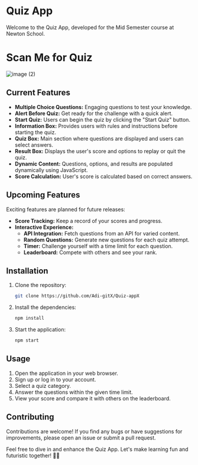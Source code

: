 # Quiz App

Welcome to the Quiz App, developed for the Mid Semester course at Newton School.
# Scan Me for Quiz

![image (2)](https://github.com/Adi-gitX/Quiz-appX/assets/159440749/71abb4af-8020-4046-a95a-e3fb53277f30)



## Current Features
- **Multiple Choice Questions:** Engaging questions to test your knowledge.
- **Alert Before Quiz:** Get ready for the challenge with a quick alert.
- **Start Quiz:** Users can begin the quiz by clicking the "Start Quiz" button.
- **Information Box:** Provides users with rules and instructions before starting the quiz.
- **Quiz Box:** Main section where questions are displayed and users can select answers.
- **Result Box:** Displays the user's score and options to replay or quit the quiz.
- **Dynamic Content:** Questions, options, and results are populated dynamically using JavaScript.
- **Score Calculation:** User's score is calculated based on correct answers.

## Upcoming Features
Exciting features are planned for future releases:
- **Score Tracking:** Keep a record of your scores and progress.
- **Interactive Experience:**
  - **API Integration:** Fetch questions from an API for varied content.
  - **Random Questions:** Generate new questions for each quiz attempt.
  - **Timer:** Challenge yourself with a time limit for each question.
  - **Leaderboard:** Compete with others and see your rank.

## Installation

1. Clone the repository:
   ```bash
   git clone https://github.com/Adi-gitX/Quiz-appX
   ```

2. Install the dependencies:
   ```bash
   npm install
   ```

3. Start the application:
   ```bash
   npm start
   ```

## Usage

1. Open the application in your web browser.
2. Sign up or log in to your account.
3. Select a quiz category.
4. Answer the questions within the given time limit.
5. View your score and compare it with others on the leaderboard.

## Contributing

Contributions are welcome! If you find any bugs or have suggestions for improvements, please open an issue or submit a pull request.

Feel free to dive in and enhance the Quiz App. Let's make learning fun and futuristic together! 🚀✨
